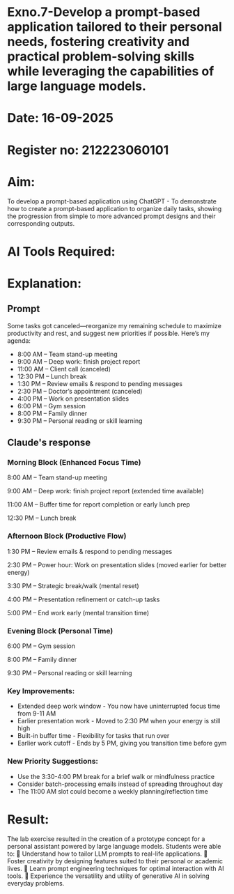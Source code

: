 # Exno.7-Develop a prompt-based application tailored to their personal needs, fostering creativity and practical problem-solving skills while leveraging the capabilities of large language models.

# Date: 16-09-2025
# Register no: 212223060101
# Aim: 
To develop a prompt-based application using ChatGPT - To demonstrate how to create a prompt-based application to organize daily tasks, showing the progression from simple to more advanced prompt designs and their corresponding outputs.

# AI Tools Required: 


# Explanation: 
## Prompt 
Some tasks got canceled—reorganize my remaining schedule to maximize productivity and rest, and suggest new priorities if possible. Here’s my agenda:
- 8:00 AM – Team stand-up meeting
- 9:00 AM – Deep work: finish project report
- 11:00 AM – Client call (canceled)
- 12:30 PM – Lunch break
- 1:30 PM – Review emails & respond to pending messages
- 2:30 PM – Doctor’s appointment (canceled)
- 4:00 PM – Work on presentation slides
- 6:00 PM – Gym session
- 8:00 PM – Family dinner
- 9:30 PM – Personal reading or skill learning

## Claude's response

### Morning Block (Enhanced Focus Time)

8:00 AM – Team stand-up meeting

9:00 AM – Deep work: finish project report (extended time available)

11:00 AM – Buffer time for report completion or early lunch prep

12:30 PM – Lunch break

### Afternoon Block (Productive Flow)

1:30 PM – Review emails & respond to pending messages

2:30 PM – Power hour: Work on presentation slides (moved earlier for better energy)

3:30 PM – Strategic break/walk (mental reset)

4:00 PM – Presentation refinement or catch-up tasks

5:00 PM – End work early (mental transition time)

### Evening Block (Personal Time)

6:00 PM – Gym session

8:00 PM – Family dinner

9:30 PM – Personal reading or skill learning

### Key Improvements:

* Extended deep work window - You now have uninterrupted focus time from 9-11 AM
* Earlier presentation work - Moved to 2:30 PM when your energy is still high
* Built-in buffer time - Flexibility for tasks that run over
* Earlier work cutoff - Ends by 5 PM, giving you transition time before gym

### New Priority Suggestions:

* Use the 3:30-4:00 PM break for a brief walk or mindfulness practice
* Consider batch-processing emails instead of spreading throughout day
* The 11:00 AM slot could become a weekly planning/reflection time

# Result: 
The lab exercise resulted in the creation of a prototype concept for a personal assistant powered by large language models. Students were able to:
 Understand how to tailor LLM prompts to real-life applications.
 Foster creativity by designing features suited to their personal or academic lives.
 Learn prompt engineering techniques for optimal interaction with AI tools.
 Experience the versatility and utility of generative AI in solving everyday problems.
